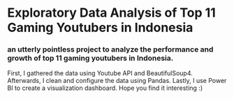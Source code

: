 # Exploratory Data Analysis of Top 11 Gaming Youtubers in Indonesia
### an utterly pointless project to analyze the performance and growth of top 11 gaming youtubers in Indonesia. 

First, I gathered the data using Youtube API and BeautifulSoup4. Afterwards, I clean and configure the data using Pandas. Lastly, I use Power BI to create a visualization dashboard. Hope you find it interesting :)
